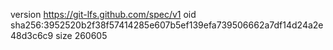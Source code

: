 version https://git-lfs.github.com/spec/v1
oid sha256:3952520b2f38f57414285e607b5ef139efa739506662a7df14d24a2e48d3c6c9
size 260605
